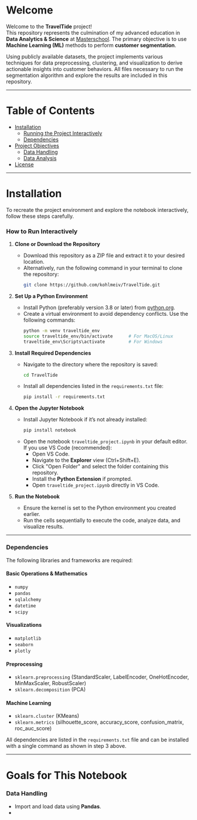 # Welcome  
Welcome to the **TravelTide** project!  
This repository represents the culmination of my advanced education in **Data Analytics & Science** at [Masterschool](https://de.masterschool.com/). The primary objective is to use **Machine Learning (ML)** methods to perform **customer segmentation**.  

Using publicly available datasets, the project implements various techniques for data preprocessing, clustering, and visualization to derive actionable insights into customer behaviors. All files necessary to run the segmentation algorithm and explore the results are included in this repository.  


---

# Table of Contents  
- [Installation](#installation)  
  - [Running the Project Interactively](#how-to-run-interactively)  
  - [Dependencies](#dependencies)  
- [Project Objectives](#goals-for-this-notebook)  
  - [Data Handling](#data-handling)  
  - [Data Analysis](#data-analysis)  
- [License](#license)  

---

# Installation  

To recreate the project environment and explore the notebook interactively, follow these steps carefully.  

### How to Run Interactively  

1. **Clone or Download the Repository**  
   - Download this repository as a ZIP file and extract it to your desired location.  
   - Alternatively, run the following command in your terminal to clone the repository:  
     ```bash  
     git clone https://github.com/kohlmeiv/TravelTide.git  
     ```

2. **Set Up a Python Environment**  
   - Install Python (preferably version 3.8 or later) from [python.org](https://www.python.org).  
   - Create a virtual environment to avoid dependency conflicts. Use the following commands:  
     ```bash  
     python -m venv traveltide_env  
     source traveltide_env/bin/activate      # For MacOS/Linux  
     traveltide_env\Scripts\activate         # For Windows  
     ```  

3. **Install Required Dependencies**  
   - Navigate to the directory where the repository is saved:  
     ```bash  
     cd TravelTide  
     ```  
   - Install all dependencies listed in the `requirements.txt` file:  
     ```bash  
     pip install -r requirements.txt  
     ```  

4. **Open the Jupyter Notebook**  
   - Install Jupyter Notebook if it’s not already installed:  
     ```bash  
     pip install notebook  
     ```  
   - Open the notebook `traveltide_project.ipynb` in your default editor. If you use VS Code (recommended):  
     - Open VS Code.  
     - Navigate to the **Explorer** view (Ctrl+Shift+E).  
     - Click "Open Folder" and select the folder containing this repository.  
     - Install the **Python Extension** if prompted.  
     - Open `traveltide_project.ipynb` directly in VS Code.  

5. **Run the Notebook**  
   - Ensure the kernel is set to the Python environment you created earlier.  
   - Run the cells sequentially to execute the code, analyze data, and visualize results.  

---

### Dependencies  

The following libraries and frameworks are required:  

#### **Basic Operations & Mathematics**  
- `numpy`  
- `pandas`  
- `sqlalchemy`  
- `datetime`  
- `scipy`  

#### **Visualizations**  
- `matplotlib`  
- `seaborn`  
- `plotly`  

#### **Preprocessing**  
- `sklearn.preprocessing` (StandardScaler, LabelEncoder, OneHotEncoder, MinMaxScaler, RobustScaler)  
- `sklearn.decomposition` (PCA)  

#### **Machine Learning**  
- `sklearn.cluster` (KMeans)  
- `sklearn.metrics` (silhouette_score, accuracy_score, confusion_matrix, roc_auc_score)  

All dependencies are listed in the `requirements.txt` file and can be installed with a single command as shown in step 3 above.  

---

# Goals for This Notebook  

### **Data Handling**  
- Import and load data using **Pandas**.  
-
